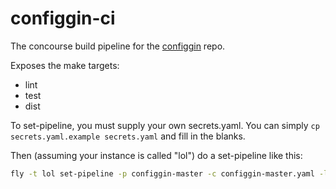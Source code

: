 # configgin-ci

The concourse build pipeline for the [configgin](https://github.com/hpcloud/configgin) repo.

Exposes the make targets:
- lint
- test
- dist

To set-pipeline, you must supply your own secrets.yaml.
You can simply `cp secrets.yaml.example secrets.yaml` and fill in the blanks.

Then (assuming your instance is called "lol") do a set-pipeline like this:

```bash
fly -t lol set-pipeline -p configgin-master -c configgin-master.yaml -l secrets.yaml
```
